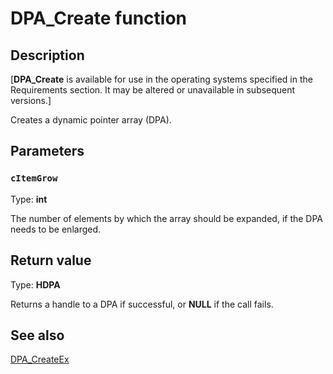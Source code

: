 # DPA_Create function

## Description

[**DPA_Create** is available for use in the operating systems specified in the Requirements section. It may be altered or unavailable in subsequent versions.]

Creates a dynamic pointer array (DPA).

## Parameters

### `cItemGrow`

Type: **int**

The number of elements by which the array should be expanded, if the DPA needs to be enlarged.

## Return value

Type: **HDPA**

Returns a handle to a DPA if successful, or **NULL** if the call fails.

## See also

[DPA_CreateEx](https://learn.microsoft.com/windows/desktop/api/dpa_dsa/nf-dpa_dsa-dpa_createex)